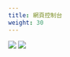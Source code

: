 ```yaml
---
title: 網頁控制台
weight: 30
---
```


![](/docs/en/self-host/console/images/console-login-zh.png)
![](/docs/en/self-host/console/images/console-home-zh.png)
